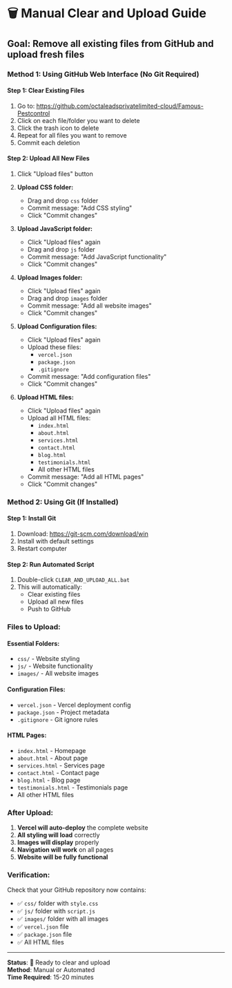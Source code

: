 # 🗑️ Manual Clear and Upload Guide

## **Goal:** Remove all existing files from GitHub and upload fresh files

### **Method 1: Using GitHub Web Interface (No Git Required)**

#### **Step 1: Clear Existing Files**
1. Go to: https://github.com/octaleadsprivatelimited-cloud/Famous-Pestcontrol
2. Click on each file/folder you want to delete
3. Click the trash icon to delete
4. Repeat for all files you want to remove
5. Commit each deletion

#### **Step 2: Upload All New Files**
1. Click "Upload files" button
2. **Upload CSS folder:**
   - Drag and drop `css` folder
   - Commit message: "Add CSS styling"
   - Click "Commit changes"

3. **Upload JavaScript folder:**
   - Click "Upload files" again
   - Drag and drop `js` folder
   - Commit message: "Add JavaScript functionality"
   - Click "Commit changes"

4. **Upload Images folder:**
   - Click "Upload files" again
   - Drag and drop `images` folder
   - Commit message: "Add all website images"
   - Click "Commit changes"

5. **Upload Configuration files:**
   - Click "Upload files" again
   - Upload these files:
     - `vercel.json`
     - `package.json`
     - `.gitignore`
   - Commit message: "Add configuration files"
   - Click "Commit changes"

6. **Upload HTML files:**
   - Click "Upload files" again
   - Upload all HTML files:
     - `index.html`
     - `about.html`
     - `services.html`
     - `contact.html`
     - `blog.html`
     - `testimonials.html`
     - All other HTML files
   - Commit message: "Add all HTML pages"
   - Click "Commit changes"

### **Method 2: Using Git (If Installed)**

#### **Step 1: Install Git**
1. Download: https://git-scm.com/download/win
2. Install with default settings
3. Restart computer

#### **Step 2: Run Automated Script**
1. Double-click `CLEAR_AND_UPLOAD_ALL.bat`
2. This will automatically:
   - Clear existing files
   - Upload all new files
   - Push to GitHub

### **Files to Upload:**

#### **Essential Folders:**
- `css/` - Website styling
- `js/` - Website functionality
- `images/` - All website images

#### **Configuration Files:**
- `vercel.json` - Vercel deployment config
- `package.json` - Project metadata
- `.gitignore` - Git ignore rules

#### **HTML Pages:**
- `index.html` - Homepage
- `about.html` - About page
- `services.html` - Services page
- `contact.html` - Contact page
- `blog.html` - Blog page
- `testimonials.html` - Testimonials page
- All other HTML files

### **After Upload:**

1. **Vercel will auto-deploy** the complete website
2. **All styling will load** correctly
3. **Images will display** properly
4. **Navigation will work** on all pages
5. **Website will be fully functional**

### **Verification:**

Check that your GitHub repository now contains:
- ✅ `css/` folder with `style.css`
- ✅ `js/` folder with `script.js`
- ✅ `images/` folder with all images
- ✅ `vercel.json` file
- ✅ `package.json` file
- ✅ All HTML files

---

**Status**: 🔄 Ready to clear and upload  
**Method**: Manual or Automated  
**Time Required**: 15-20 minutes
